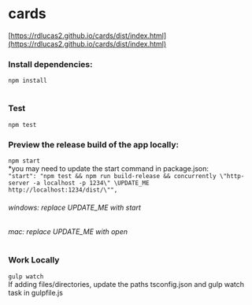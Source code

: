 # cards
[https://rdlucas2.github.io/cards/dist/index.html](https://rdlucas2.github.io/cards/dist/index.html)
### Install dependencies:  
```npm install```
#
### Test
```npm test```
### Preview the release build of the app locally:  
```npm start```  
*you may need to update the start command in package.json:  
```"start": "npm test && npm run build-release && concurrently \"http-server -a localhost -p 1234\" \UPDATE_ME http://localhost:1234/dist/\"",``` 
###### windows: replace UPDATE_ME with start  
###### mac: replace UPDATE_ME with open
#
### Work Locally
```gulp watch```  
If adding files/directories, update the paths tsconfig.json and gulp watch task in gulpfile.js
